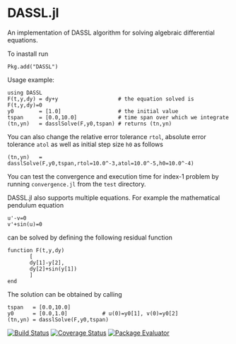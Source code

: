 DASSL.jl
========

An implementation of DASSL algorithm for solving algebraic differential equations.

To inastall run

```
Pkg.add("DASSL")
```

Usage example:

```
using DASSL
F(t,y,dy) = dy+y                   # the equation solved is F(t,y,dy)=0
y0        = [1.0]                  # the initial value
tspan     = [0.0,10.0]             # time span over which we integrate
(tn,yn)   = dasslSolve(F,y0,tspan) # returns (tn,yn)
```

You can also change the relative error tolerance `rtol`, absolute
error tolerance `atol` as well as initial step size `h0` as follows

```
(tn,yn)   = dasslSolve(F,y0,tspan,rtol=10.0^-3,atol=10.0^-5,h0=10.0^-4)
```

You can test the convergence and execution time for index-1 problem by
running `convergence.jl` from the `test` directory.

DASSL.jl also supports multiple equations.  For example the
mathematical pendulum equation

```
u'-v=0
v'+sin(u)=0
```

can be solved by defining the following residual function

```
function F(t,y,dy)
       [
       dy[1]-y[2],
       dy[2]+sin(y[1])
       ]
end
```

The solution can be obtained by calling

```
tspan   = [0.0,10.0]
y0      = [0.0,1.0]           # u(0)=y0[1], v(0)=y0[2]
(tn,yn) = dasslSolve(F,y0,tspan)
```



[![Build Status](https://travis-ci.org/pwl/DASSL.jl.png)](https://travis-ci.org/pwl/DASSL.jl)
[![Coverage Status](https://img.shields.io/coveralls/pwl/DASSL.jl.svg)](https://coveralls.io/r/pwl/DASSL.jl)
[![Package Evaluator](http://iainnz.github.io/packages.julialang.org/badges/DASSL_0.2.svg)](http://iainnz.github.io/packages.julialang.org/?pkg=DASSL&ver=0.2)
